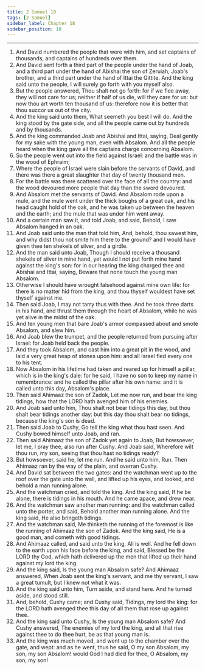 ```yaml
---
title: 2 Samuel 18
tags: [2 Samuel]
sidebar_label: Chapter 18
sidebar_position: 18
---
```


---
1. And David numbered the people that were with him, and set captains of thousands, and captains of hundreds over them.
2. And David sent forth a third part of the people under the hand of Joab, and a third part under the hand of Abishai the son of Zeruiah, Joab's brother, and a third part under the hand of Ittai the Gittite. And the king said unto the people, I will surely go forth with you myself also.
3. But the people answered, Thou shalt not go forth: for if we flee away, they will not care for us; neither if half of us die, will they care for us: but now thou art worth ten thousand of us: therefore now it is better that thou succor us out of the city.
4. And the king said unto them, What seemeth you best I will do. And the king stood by the gate side, and all the people came out by hundreds and by thousands.
5. And the king commanded Joab and Abishai and Ittai, saying, Deal gently for my sake with the young man, even with Absalom. And all the people heard when the king gave all the captains charge concerning Absalom.
6. So the people went out into the field against Israel: and the battle was in the wood of Ephraim;
7. Where the people of Israel were slain before the servants of David, and there was there a great slaughter that day of twenty thousand men.
8. For the battle was there scattered over the face of all the country: and the wood devoured more people that day than the sword devoured.
9. And Absalom met the servants of David. And Absalom rode upon a mule, and the mule went under the thick boughs of a great oak, and his head caught hold of the oak, and he was taken up between the heaven and the earth; and the mule that was under him went away.
10. And a certain man saw it, and told Joab, and said, Behold, I saw Absalom hanged in an oak.
11. And Joab said unto the man that told him, And, behold, thou sawest him, and why didst thou not smite him there to the ground? and I would have given thee ten shekels of silver, and a girdle.
12. And the man said unto Joab, Though I should receive a thousand shekels of silver in mine hand, yet would I not put forth mine hand against the king's son: for in our hearing the king charged thee and Abishai and Ittai, saying, Beware that none touch the young man Absalom.
13. Otherwise I should have wrought falsehood against mine own life: for there is no matter hid from the king, and thou thyself wouldest have set thyself against me.
14. Then said Joab, I may not tarry thus with thee. And he took three darts in his hand, and thrust them through the heart of Absalom, while he was yet alive in the midst of the oak.
15. And ten young men that bare Joab's armor compassed about and smote Absalom, and slew him.
16. And Joab blew the trumpet, and the people returned from pursuing after Israel: for Joab held back the people.
17. And they took Absalom, and cast him into a great pit in the wood, and laid a very great heap of stones upon him: and all Israel fled every one to his tent.
18. Now Absalom in his lifetime had taken and reared up for himself a pillar, which is in the king's dale: for he said, I have no son to keep my name in remembrance: and he called the pillar after his own name: and it is called unto this day, Absalom's place.
19. Then said Ahimaaz the son of Zadok, Let me now run, and bear the king tidings, how that the LORD hath avenged him of his enemies.
20. And Joab said unto him, Thou shalt not bear tidings this day, but thou shalt bear tidings another day: but this day thou shalt bear no tidings, because the king's son is dead.
21. Then said Joab to Cushy, Go tell the king what thou hast seen. And Cushy bowed himself unto Joab, and ran.
22. Then said Ahimaaz the son of Zadok yet again to Joab, But howsoever, let me, I pray thee, also run after Cushy. And Joab said, Wherefore wilt thou run, my son, seeing that thou hast no tidings ready?
23. But howsoever, said he, let me run. And he said unto him, Run. Then Ahimaaz ran by the way of the plain, and overran Cushy.
24. And David sat between the two gates: and the watchman went up to the roof over the gate unto the wall, and lifted up his eyes, and looked, and behold a man running alone.
25. And the watchman cried, and told the king. And the king said, If he be alone, there is tidings in his mouth. And he came apace, and drew near.
26. And the watchman saw another man running: and the watchman called unto the porter, and said, Behold another man running alone. And the king said, He also bringeth tidings.
27. And the watchman said, Me thinketh the running of the foremost is like the running of Ahimaaz the son of Zadok. And the king said, He is a good man, and cometh with good tidings.
28. And Ahimaaz called, and said unto the king, All is well. And he fell down to the earth upon his face before the king, and said, Blessed be the LORD thy God, which hath delivered up the men that lifted up their hand against my lord the king.
29. And the king said, Is the young man Absalom safe? And Ahimaaz answered, When Joab sent the king's servant, and me thy servant, I saw a great tumult, but I knew not what it was.
30. And the king said unto him, Turn aside, and stand here. And he turned aside, and stood still.
31. And, behold, Cushy came; and Cushy said, Tidings, my lord the king: for the LORD hath avenged thee this day of all them that rose up against thee.
32. And the king said unto Cushy, Is the young man Absalom safe? And Cushy answered, The enemies of my lord the king, and all that rise against thee to do thee hurt, be as that young man is.
33. And the king was much moved, and went up to the chamber over the gate, and wept: and as he went, thus he said, O my son Absalom, my son, my son Absalom! would God I had died for thee, O Absalom, my son, my son!